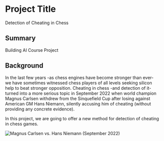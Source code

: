 # Project Title

Detection of Cheating in Chess

## Summary

Building AI Course Project


## Background

In the last few years -as chess engines have become stronger than ever- we have sometimes witnessed chess players of all levels seeking silicon help to beat stronger opposition. Cheating in chess -and detection of it- turned into a more serious topic in September 2022 when world champion Magnus Carlsen withdrew from the Sinquefield Cup after losing against American GM Hans Niemann, silently accusing him of cheating (without providing any concrete evidence).

In this project, we are going to offer a new method for detection of cheating in chess games.

![Magnus Carlsen vs. Hans Niemann (September 2022)](https://user-images.githubusercontent.com/90099293/199607166-77d93683-3142-4232-8e20-451079a23141.jpg)
